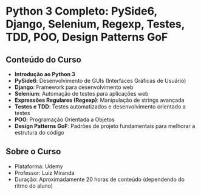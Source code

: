# **Python 3 Completo: PySide6, Django, Selenium, Regexp, Testes, TDD, POO, Design Patterns GoF**  

## **Conteúdo do Curso**  
- **Introdução ao Python 3**  
- **PySide6**: Desenvolvimento de GUIs (Interfaces Gráficas de Usuário)  
- **Django**: Framework para desenvolvimento web  
- **Selenium**: Automação de testes para aplicações web  
- **Expressões Regulares (Regexp)**: Manipulação de strings avançada  
- **Testes e TDD**: Testes automatizados e desenvolvimento orientado a testes  
- **POO**: Programação Orientada a Objetos  
- **Design Patterns GoF**: Padrões de projeto fundamentais para melhorar a estrutura do código

## **Sobre o Curso**
- Plataforma: Udemy
- Professor: Luiz Miranda
- Duração: Aproximadamente 20 horas de conteúdo (dependendo do ritmo do aluno)


